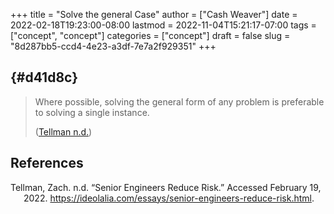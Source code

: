 +++
title = "Solve the general Case"
author = ["Cash Weaver"]
date = 2022-02-18T19:23:00-08:00
lastmod = 2022-11-04T15:21:17-07:00
tags = ["concept", "concept"]
categories = ["concept"]
draft = false
slug = "8d287bb5-ccd4-4e23-a3df-7e7a2f929351"
+++

##  {#d41d8c}

> Where possible, solving the general form of any problem is preferable to solving a single instance.
>
> (<a href="#citeproc_bib_item_1">Tellman n.d.</a>)

## References

<style>.csl-entry{text-indent: -1.5em; margin-left: 1.5em;}</style><div class="csl-bib-body">
  <div class="csl-entry"><a id="citeproc_bib_item_1"></a>Tellman, Zach. n.d. “Senior Engineers Reduce Risk.” Accessed February 19, 2022. <a href="https://ideolalia.com/essays/senior-engineers-reduce-risk.html">https://ideolalia.com/essays/senior-engineers-reduce-risk.html</a>.</div>
</div>
